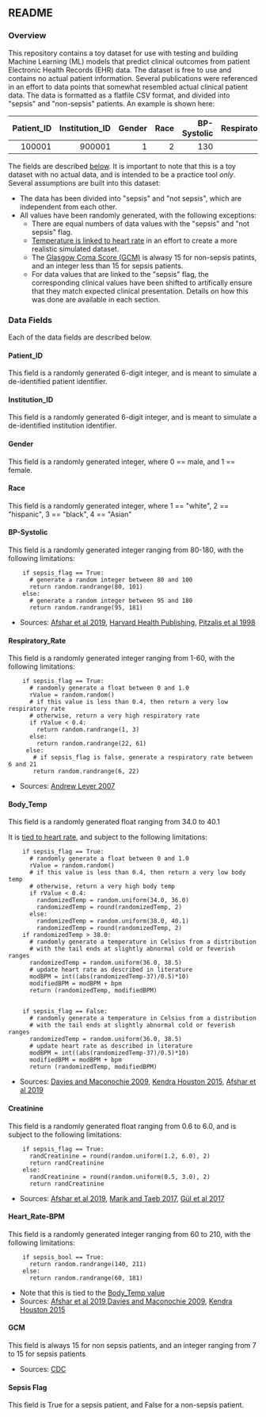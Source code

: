 ## README

### Overview
This repository contains a toy dataset for use with testing and building Machine Learning (ML) models that predict clinical outcomes from patient Electronic Health Records (EHR) data. The dataset is free to use and contains no actual patient information. Several publications were referenced in an effort to data points that somewhat resembled actual clinical patient data. The data is formatted as a flatfile CSV format, and divided into "sepsis" and "non-sepsis" patients. An example is shown here:

| Patient_ID    | Institution_ID    | Gender  | Race | BP-Systolic | Respiratory_Rate | Body_Temp | Creatinine | Heart_Rate-BPM |  GCM | Sepsis Flag |
| ---------:|---------:|---------:|---------:|---------:|---------:|---------:|---------:|---------:|---------:|---------:|
| 100001 | 900001 | 1 | 2 | 130 | 15 | 37.0 | 1.2 | 101 | 15 | False |

The fields are described [below](https://github.com/disulfidebond/ehr_toy_dataset/blob/master/README.md#data-fields). It is important to note that this is a toy dataset with no actual data, and is intended to be a practice tool *only*. Several assumptions are built into this dataset:

* The data has been divided into "sepsis" and "not sepsis", which are independent from each other.
* All values have been randomly generated, with the following exceptions:
  * There are equal numbers of data values with the "sepsis" and "not sepsis" flag.
  * [Temperature is linked to heart rate](https://github.com/disulfidebond/ehr_toy_dataset/blob/master/README.md#body_temp) in an effort to create a more realistic simulated dataset.
  * The [Glasgow Coma Score (GCM)](https://www.cdc.gov/masstrauma/resources/gcs.pdf) is alwasy 15 for non-sepsis patints, and an integer less than 15 for sepsis patients.
  * For data values that are linked to the "sepsis" flag, the corresponding clinical values have been shifted to artifically ensure that they match expected clinical presentation. Details on how this was done are available in each section.

### Data Fields
Each of the data fields are described below.

#### Patient_ID
This field is a randomly generated 6-digit integer, and is meant to simulate a de-identified patient identifier.

#### Institution_ID
This field is a randomly generated 6-digit integer, and is meant to simulate a de-identified institution identifier.

#### Gender
This field is a randomly generated integer, where 0 == male, and 1 == female.

#### Race
This field is a randomly generated integer, where 1 == "white", 2 == "hispanic", 3 == "black", 4 == "Asian"

#### BP-Systolic
This field is a randomly generated integer ranging from 80-180, with the following limitations:

        if sepsis_flag == True:
          # generate a random integer between 80 and 100
          return random.randrange(80, 101)
        else:
          # generate a random integer between 95 and 180
          return random.randrange(95, 181)

* Sources: [Afshar et al 2019](https://www.ncbi.nlm.nih.gov/pubmed/31306176), [Harvard Health Publishing](https://www.health.harvard.edu/blog/new-high-blood-pressure-guidelines-2017111712756), [Pitzalis et al 1998](https://www.ncbi.nlm.nih.gov/pubmed/?term=9709393)

#### Respiratory_Rate
This field is a randomly generated integer ranging from 1-60, with the following limitations:

        if sepsis_flag == True:
          # randomly generate a float between 0 and 1.0
          rValue = random.random()
          # if this value is less than 0.4, then return a very low respiratory rate
          # otherwise, return a very high respiratory rate
          if rValue < 0.4:
            return random.randrange(1, 3)
          else:
            return random.randrange(22, 61)
         else:
           # if sepsis_flag is false, generate a respiratory rate between 6 and 21
           return random.randrange(6, 22)

* Sources: [Andrew Lever 2007](https://www.ncbi.nlm.nih.gov/pmc/articles/PMC2043413/)

#### Body_Temp
This field is a randomly generated float ranging from 34.0 to 40.1

It is [tied to heart rate](https://github.com/disulfidebond/ehr_toy_dataset/blob/master/README.md#heart_rate-bpm), and subject to the following limitations:

        if sepsis_flag == True:
          # randomly generate a float between 0 and 1.0
          rValue = random.random()
          # if this value is less than 0.4, then return a very low body temp
          # otherwise, return a very high body temp
          if rValue < 0.4:
            randomizedTemp = random.uniform(34.0, 36.0)
            randomizedTemp = round(randomizedTemp, 2)
          else:
            randomizedTemp = random.uniform(38.0, 40.1)
            randomizedTemp = round(randomizedTemp, 2)
        if randomizedTemp > 38.0:
          # randomly generate a temperature in Celsius from a distribution 
          # with the tail ends at slightly abnormal cold or feverish ranges
          randomizedTemp = random.uniform(36.0, 38.5)
          # update heart rate as described in literature
          modBPM = int((abs(randomizedTemp-37)/0.5)*10)
          modifiedBPM = modBPM + bpm
          return (randomizedTemp, modifiedBPM)
          
          
        if sepsis_flag == False:
          # randomly generate a temperature in Celsius from a distribution 
          # with the tail ends at slightly abnormal cold or feverish ranges
          randomizedTemp = random.uniform(36.0, 38.5)
          # update heart rate as described in literature
          modBPM = int((abs(randomizedTemp-37)/0.5)*10)
          modifiedBPM = modBPM + bpm
          return (randomizedTemp, modifiedBPM)
        
* Sources: [Davies and Maconochie 2009](https://www.ncbi.nlm.nih.gov/pubmed/?term=19700579), [Kendra Houston 2015](https://www.ncbi.nlm.nih.gov/pmc/articles/PMC4681323/), [Afshar et al 2019](https://www.ncbi.nlm.nih.gov/pubmed/31306176)


#### Creatinine
This field is a randomly generated float ranging from 0.6 to 6.0, and is subject to the following limitations:

        if sepsis_flag == True:
          randCreatinine = round(random.uniform(1.2, 6.0), 2)
          return randCreatinine
        else:
          randCreatinine = round(random.uniform(0.5, 3.0), 2)
          return randCreatinine          

* Sources: [Afshar et al 2019](https://www.ncbi.nlm.nih.gov/pubmed/31306176), [Marik and Taeb 2017](https://www.ncbi.nlm.nih.gov/pmc/articles/PMC5418298/), [Gül et al 2017](https://www.ncbi.nlm.nih.gov/pmc/articles/PMC5512390/)

#### Heart_Rate-BPM
This field is a randomly generated integer ranging from 60 to 210, with the following limitations:

        if sepsis_bool == True:
          return random.randrange(140, 211)
        else:
          return random.randrange(60, 181)

* Note that this is tied to the [Body_Temp value](https://github.com/disulfidebond/ehr_toy_dataset/blob/master/README.md#body_temp)
* Sources: [Afshar et al 2019](https://www.ncbi.nlm.nih.gov/pubmed/31306176),[Davies and Maconochie 2009](https://www.ncbi.nlm.nih.gov/pubmed/?term=19700579), [Kendra Houston 2015](https://www.ncbi.nlm.nih.gov/pmc/articles/PMC4681323/)

#### GCM
This field is always 15 for non sepsis patients, and an integer ranging from 7 to 15 for sepsis patients
* Sources: [CDC](https://www.cdc.gov/masstrauma/resources/gcs.pdf)

#### Sepsis Flag
This field is True for a sepsis patient, and False for a non-sepsis patient.


